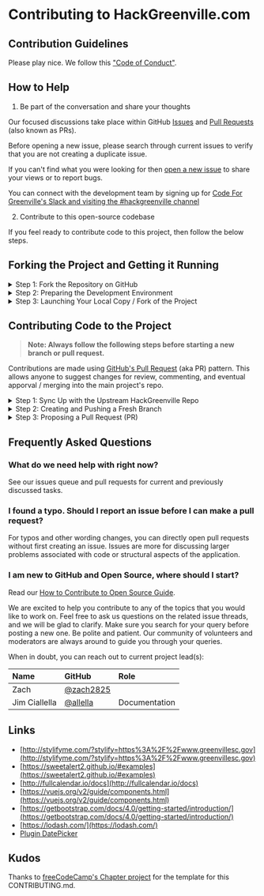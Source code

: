 # Contributing to HackGreenville.com

## Contribution Guidelines

Please play nice. We follow this ["Code of Conduct"](https://codeforgreenville.org/about/code-of-conduct).

## How to Help

1. Be part of the conversation and share your thoughts

Our focused discussions take place within GitHub [Issues](https://github.com/codeforgreenville/hackgreenville-com/issues) and [Pull Requests](https://github.com/codeforgreenville/hackgreenville-com/pulls) (also known as PRs).

Before opening a new issue, please search through current issues to verify that you are not creating a duplicate issue.

If you can't find what you were looking for then [open a new issue](https://github.com/codeforgreenville/hackgreenville-com/issues/new) to share your views or to report bugs.

You can connect with the development team by signing up for [Code For Greenville's Slack and visiting the #hackgreenville channel](https://codeforgreenville.org/)

2. Contribute to this open-source codebase

If you feel ready to contribute code to this project, then follow the below steps.

## Forking the Project and Getting it Running

<details><summary>Step 1: Fork the Repository on GitHub</summary>

['Forking'](https://help.github.com/articles/about-forks/) is a step where you get your own copy of the repository (a.k.a repo) on GitHub.

This is essential as it allows you to work on your own copy of the code. It allows you to request changes to be pulled into HackGreenville's main repository from your fork via a pull request.

Follow these steps to fork the `https://github.com/codeforgreenville/hackgreenville-com` repository:
1. Go to the HackGreenville.com (HG) repository on GitHub: https://github.com/codeforgreenville/hackgreenville-com>.
2. Click the "Fork" Button in the upper right-hand corner of the interface ([Need help?](https://help.github.com/articles/fork-a-repo/)).
3. After the repository has been forked, you will be taken to your copy of the repository at `https://github.com/YOUR_USER_NAME/hackgreenville-com`.

</details>
<details><summary>Step 2: Preparing the Development Environment</summary>

Install [Git](https://git-scm.com/) and a code editor of your choice. We recommend using [VS Code](https://code.visualstudio.com/).

Clone your forked copy of the Hackgreenville.com code. ['Cloning'](https://help.github.com/articles/cloning-a-repository/) is where you download a copy of the repository from a `remote` location to your local machine. Run these commands on your local machine to clone the repository:

1. Open a Terminal in a directory where you would like the HG project to reside.

2. Clone your fork of the HG code, make sure you replace `YOUR_USER_NAME` with your GitHub username:

    ```sh
    git clone https://github.com/YOUR_USER_NAME/hackgreenville-com.git
    ```

This will download the entire repository to a `hackgreenville-com` directory.

Now that you have downloaded a copy of your fork, you will need to set up an `upstream`. The main repository at `https://github.com/codeforgreenville/hackgreenville-com` is often referred to as the `upstream` repository. Your fork at `https://github.com/YOUR_USER_NAME/hackgreenville-com` is often referred to as the `origin` repository.

You need a reference from your local copy to the `upstream` repository in addition to the `origin` repository. This is so that you can sync changes from the `upstream` repository to your fork which is called `origin`. To do that follow the below commands:

1. Change directory to the new hackgreenville-com directory:

    ```sh
    cd hackgreenville-com
    ```

2. Add a remote reference to the main Hackgreenvill.com GitHub repository. We're refer to this as "HG" in the later steps.

    ```sh
    git remote add upstream https://github.com/codeforgreenville/hackgreenville-com.git
    ```

3. Ensure the configuration looks correct:

    ```sh
    git remote -v
    ```

    The output should look something like below:
    ```sh
    origin    https://github.com/YOUR_USER_NAME/hackgreenville-com.git (fetch)
    origin    https://github.com/YOUR_USER_NAME/hackgreenville-com.git (push)
    upstream    https://github.com/codeforgreenville/hackgreenville-com.git (fetch)
    upstream    https://github.com/codeforgreenville/hackgreenville-com.git (push)
    ```
</details>

<details><summary>Step 3: Launching Your Local Copy / Fork of the Project</summary>

#### System Requirements

* This site was built with PHP 7 and Laravel.
* You'll need [composer](https://getcomposer.org/download/) as well.
* You'll need [yarn](https://yarnpkg.com/lang/en/docs/install/) as well.
* For running "tests", you'll need SQLite and its associated PHP extensions enabled (sqlite3 & pdo_sqlite)]

#### Initial Setup / Configuration    
You need to make a copy of the `.env.example` file and rename it to `.env` at your project root. 

Edit the new .env file and set your database settings.   

You will need to create the database. This is a sample of the command you can run.  
```bash  
mysql --user="dbusername" --password -e"create database hack_greenville"  
```  

``` bash    
composer install
php artisan db:seed
```   

That `db:seed` command will create a default user *admin@admin.com* with a password of *admin* and fill the states table. 
    
Run the following command to generate your app key:    
    
``` bash 
php artisan key:generate    
```   

Then start your server: 

Typically, the easiest way to get the project up and running locally would be to run `php artisan serve` in the root directory of the site. This command is Laravel's wrapper over [PHP's built in web server](https://www.php.net/manual/en/features.commandline.webserver.php).   

See the [Laravel installation documentation](https://laravel.com/docs/4.2/quick#installation) for more details.
    
```bash  
php artisan serve
```    
The HackGreenville project is now up and running! You should be able to open [localhost:8000](localhost:8000) in your browser.    

The `composer install` command will run `php artisan migrate --seed; yarn install; yarn prod` which will build the project. 
To develop you'll want to run `php artisan serve` to start the applications php server and in another terminal you'll want to run `yarn watch` to watch for frontend resource changes and re-build them when detected. 

#### Interacting with Your Running Copy of the Project

As in the earlier setup steps, Laravel Artisan is heavily leveraged to execute framework and custom commands for development and administration tasks.

- Running tests `php artisan test`
- Refreshing events from the remote API: `php artisan pull:events`
- Refreshing organizations from the remote API: `php artisan pull:orgs`

</details>

## Contributing Code to the Project

> **Note: Always follow the following steps before starting a new branch or pull request.**

Contributions are made using [GitHub's Pull Request](https://docs.github.com/en/free-pro-team@latest/github/collaborating-with-issues-and-pull-requests/about-pull-requests) (aka PR) pattern.  This allows anyone to suggest changes for review, commenting, and eventual apporval / merging into the main project's repo.

<details><summary>Step 1: Sync Up with the Upstream HackGreenville Repo</summary>

Before creating a new git "branch" you'll want to sync up with the "remote upstream", which is just a fancy way of saying the main Hackgreenville.com (HG) GitHub repo.

1. Save any uncommitted changes using `git stash` because the following steps can possibly reset / delete things in order to stay in sync with the upstream.

2. Validate that you are on the `develop` branch

    ```sh
    git status
    ```

    You should get an output like this:
    ```sh
    On branch develop
    Your branch is up-to-date with 'origin/develop'.

    nothing to commit, working directory clean
    ```

    If you are not on develop or your working directory is not clean, resolve any outstanding files/commits and checkout `develop`:
    ```sh
    git checkout develop
    ```

3. Sync the latest changes from the HG upstream `develop` branch to your local develop branch.

   This is very important to avoid conflicts later.

    > **Note:** If you have any outstanding Pull Request that you made from the `develop` branch of your fork, you will lose them at the end of this step. You should ensure your pull request is merged by a moderator before performing this step. To avoid this scenario, you should *always* work on a branch separate from develop.
    
    This step **will sync the latest changes** from the main repository of HG.

    Update your local copy of the HG upstream repository:
    ```sh
    git fetch upstream
    ```

    Hard reset your develop branch with the HG develop:
    ```sh
    git reset --hard upstream/develop
    ```

    Push your develop branch to your origin to have a clean history on your fork on GitHub:
    ```sh
    git push origin develop --force
    ```

    You can validate if your current develop matches the upstream/develop or not by performing a diff:
    ```sh
    git diff upstream/develop
    ```

    If you don't get any output, you are good to go to the next step.
</details>

<details><summary>Step 2: Creating and Pushing a Fresh Branch</summary>
  Working on a separate branch for each issue helps you keep your local work copy clean. You should never work on the `develop` branch. This will soil your copy of HG and you may have to start over with a fresh clone or fork.
    
  All new branches / contributions should be made off of the `develop` branch, but not in it, as described below.

1. Clean up before starting
  It's also good practice to clean up any orphaned branches from time to time.
    ```git remote prune origin
    git gc --prune
    ```
2. Selecting a branch name
  Check that you are on `develop` as explained previously, and branch off from there by typing:
    ```sh
    git checkout -b fix/update-readme
    ```
  Your branch name should start with `fix/`, `feat/`, `docs/`, etc. Avoid using issue numbers in branches. Keep them short, meaningful and unique.

  Some examples of good branch names are:
    ```md
    fix/update-nav-links
    fix/sign-in
    docs/typo-in-readme
    feat/sponsors
    ```

3. Edit files and write code on your favorite editor. Then, check and confirm the files you are updating:

    ```sh
    git status
    ```

    This should show a list of `unstaged` files that you have edited.
    ```sh
    On branch feat/documentation
    Your branch is up to date with 'upstream/feat/documentation'.

    Changes not staged for commit:
    (use "git add/rm <file>..." to update what will be committed)
    (use "git checkout -- <file>..." to discard changes in working directory)

        modified:   CONTRIBUTING.md
        modified:   README.md
    ...
    ```

5. Stage the changes and make a commit

    In this step, you should only mark files that you have edited or added yourself. You can perform a reset and resolve files that you did not intend to change if needed.

    ```sh
    git add path/to/my/changed/file.ext
    ```

    Or you can add all the `unstaged` files to the staging area using the below handy command:

    ```sh
    git add .
    ```

    Only the files that were moved to the staging area will be added when you make a commit.

    ```sh
    git status
    ```

    Output:
    ```sh
    On branch feat/documentation
    Your branch is up to date with 'upstream/feat/documentation'.

    Changes to be committed:
    (use "git reset HEAD <file>..." to unstage)

        modified:   CONTRIBUTING.md
        modified:   README.md
    ```

    Now, you can commit your changes with a short message like so:

    ```sh
    git commit -m "fix: my short commit message"
    ```

    We highly recommend making a conventional commit message. This is a good practice that you will see on some of the popular Open Source repositories. As a developer, this encourages you to follow standard practices.

    Some examples of conventional commit messages are:

    ```md
    fix: update API routes
    feat: RSVP event
    fix(docs): update database schema image
    ```
    Keep your commit messages short. You can always add additional information in the description of the commit message.

6. Next, you can push your changes to your fork.

    ```sh
    git push origin branch-name-here
    ```

    For example if the name of your branch is `fix/signin` then your command should be:
    ```sh
    git push origin fix/signin
    ```
</details>

<details><summary>Step 3: Proposing a Pull Request (PR)</summary>

1. Once the edits have been committed & pushed, you will be prompted to create a pull request on your fork's GitHub Page. Click on `Compare and Pull Request`.

2. By default, all pull requests should be against the HG main repo, `develop` branch.

3. Submit the pull request from your branch to HG's `develop` branch.

4. In the body of your PR include a more detailed summary of the changes you made and why.

    - Fill in the details as they seem fit to you. This information will be reviewed and a decision will be made whether or not your pull request is going to be accepted.

    - If the PR is meant to fix an existing bug/issue then, at the end of
      your PR's description, append the keyword `closes` and #xxxx (where xxxx
      is the issue number). Example: `closes #1337`. This tells GitHub to
      automatically close the existing issue, if the PR is accepted and merged.

You have successfully created a PR. Congratulations! :tada:
</details>


## Frequently Asked Questions

### What do we need help with right now?

See our issues queue and pull requests for current and previously discussed tasks.

### I found a typo. Should I report an issue before I can make a pull request?

For typos and other wording changes, you can directly open pull requests without first creating an issue. Issues are more for discussing larger problems associated with code or structural aspects of the application.

### I am new to GitHub and Open Source, where should I start?

Read our [How to Contribute to Open Source Guide](https://github.com/freeCodeCamp/how-to-contribute-to-open-source).

We are excited to help you contribute to any of the topics that you would like to work on. Feel free to ask us questions on the related issue threads, and we will be glad to clarify. Make sure you search for your query before posting a new one. Be polite and patient. Our community of volunteers and moderators are always around to guide you through your queries.

When in doubt, you can reach out to current project lead(s):

| Name            | GitHub | Role |
|:----------------|:-------|:-----|
| Zach | [@zach2825](https://github.com/zach2825)
| Jim Ciallella | [@allella](https://github.com/allella) | Documentation


## Links

- [http://stylifyme.com/?stylify=https%3A%2F%2Fwww.greenvillesc.gov](http://stylifyme.com/?stylify=https%3A%2F%2Fwww.greenvillesc.gov)
- [https://sweetalert2.github.io/#examples](https://sweetalert2.github.io/#examples)
- [http://fullcalendar.io/docs](http://fullcalendar.io/docs)
- [https://vuejs.org/v2/guide/components.html](https://vuejs.org/v2/guide/components.html)
- [https://getbootstrap.com/docs/4.0/getting-started/introduction/](https://getbootstrap.com/docs/4.0/getting-started/introduction/)
- [https://lodash.com/](https://lodash.com/)
- [Plugin DatePicker](https://github.com/uxsolutions/bootstrap-datepicker)


## Kudos
Thanks to [freeCodeCamp's Chapter project](https://github.com/freeCodeCamp/chapter) for the template for this CONTRIBUTING.md.
